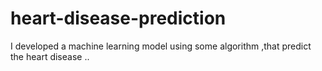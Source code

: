 # heart-disease-prediction
 I developed a  machine learning model using some algorithm ,that predict the heart disease ..
